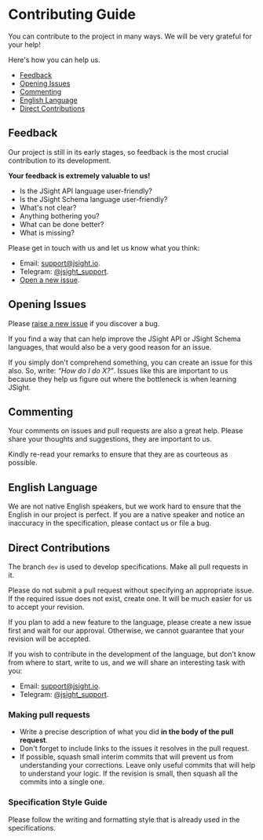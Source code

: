 # Contributing Guide

You can contribute to the project in many ways. We will be very grateful for your help!

Here's how you can help us.

* [Feedback](#feedback)
* [Opening Issues](#opening-issues)
* [Commenting](#commenting)
* [English Language](#english-language)
* [Direct Contributions](#direct-contributions)

## Feedback

Our project is still in its early stages, so feedback is the most crucial contribution to its
development.

**Your feedback is extremely valuable to us!**

- Is the JSight API language user-friendly?
- Is the JSight Schema language user-friendly?
- What's not clear?
- Anything bothering you?
- What can be done better?
- What is missing?

Please get in touch with us and let us know what you think:

- Email: [support@jsight.io](mailto:support@jsight.io).
- Telegram: [@jsight_support](https://t.me/jsight_support).
- [Open a new issue](https://github.com/jsightapi/specification/issues/new).

## Opening Issues

Please [raise a new issue](https://github.com/jsightapi/online-editor-frontend/specification/new) if
you discover a bug.

If you find a way that can help improve the JSight API or JSight Schema languages, that would also
be a very good reason for an issue.

If you simply don't comprehend something, you can create an issue for this also. So, write: *“How do
I do X?”*. Issues like this are important to us because they help us figure out where the bottleneck
is when learning JSight.

## Commenting

Your comments on issues and pull requests are also a great help. Please share your thoughts and
suggestions, they are important to us.
 
Kindly re-read your remarks to ensure that they are as courteous as possible.

## English Language

We are not native English speakers, but we work hard to ensure that the English in our project is
perfect. If you are a native speaker and notice an inaccuracy in the specification, please contact
us or file a bug.

## Direct Contributions

The branch `dev` is used to develop specifications. Make all pull requests in it.

Please do not submit a pull request without specifying an appropriate issue. If the required issue
does not exist, create one. It will be much easier for us to accept your revision.

If you plan to add a new feature to the language, please create a new issue first and wait for our
approval. Otherwise, we cannot guarantee that your revision will be accepted.

If you wish to contribute in the development of the language, but don’t know from where to start,
write to us, and we will share an interesting task with you:

- Email: [support@jsight.io](mailto:support@jsight.io).
- Telegram: [@jsight_support](https://t.me/jsight_support).

### Making pull requests

- Write a precise description of what you did **in the body of the pull request**.
- Don't forget to include links to the issues it resolves in the pull request.
- If possible, squash small interim commits that will prevent us from understanding your
  corrections. Leave only useful commits that will help to understand your logic. If the revision is
  small, then squash all the commits into a single one.

### Specification Style Guide

Please follow the writing and formatting style that is already used in the specifications.
